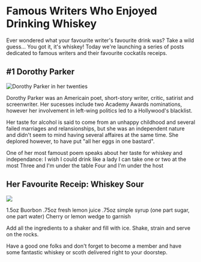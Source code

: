 # Famous Writers Who Enjoyed Drinking Whiskey

Ever wondered what your favourite writer's favourite drink was? Take a wild guess... You got it, it's whiskey! 
Today we're launching a series of posts dedicated to famous writers and their favourite cockatils receips.

## #1 Dorothy Parker

![Dorothy Parker in her twenties](//dorothy%20parker.jpeg)

Dorothy Parker was an Americain poet, short-story writer, critic, satirist and screenwriter. Her sucesses include two Academy Awards nominations, however her involvement in left-wing politics led to a Hollywood's blacklist. 

Her taste for alcohol is said to come from an unhappy childhood and several failed marriages and relansionships, but she was an independent nature and didn't seem to mind having several affaires at the same time. She deplored however, to have put "all her eggs in one bastard". 

One of her most famoust poem speaks about her taste for whiskey and independance:
I wish I could drink like a lady
I can take one or two at the most
Three and I'm under the table
Four and I'm under the host

## Her Favourite Receip: Whiskey Sour

![](//whiskey-sour.jpg)

1.5oz Buorbon
.75oz fresh lemon juice
.75oz simple syrup (one part sugar, one part water)
Cherry or lemon wedge to garnish

Add all the ingredients to a shaker and fill with ice. Shake, strain and serve on the rocks.

Have a good one folks and don't forget to become a member and have some fantastic whiskey or scoth delivered right to your doorstep.








